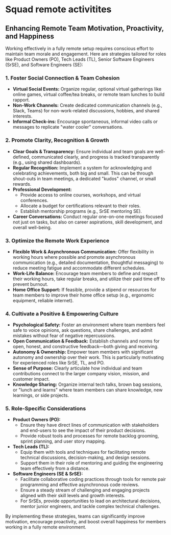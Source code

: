 # Squad remote activitites

## Enhancing Remote Team Motivation, Proactivity, and Happiness

Working effectively in a fully remote setup requires conscious effort to maintain team morale and engagement. Here are strategies tailored for roles like Product Owners (PO), Tech Leads (TL), Senior Software Engineers (SrSE), and Software Engineers (SE):

### 1. Foster Social Connection & Team Cohesion
*   **Virtual Social Events:** Organize regular, optional virtual gatherings like online games, virtual coffee/tea breaks, or remote team lunches to build rapport.
*   **Non-Work Channels:** Create dedicated communication channels (e.g., Slack, Teams) for non-work-related discussions, hobbies, and shared interests.
*   **Informal Check-ins:** Encourage spontaneous, informal video calls or messages to replicate "water cooler" conversations.

### 2. Promote Clarity, Recognition & Growth
*   **Clear Goals & Transparency:** Ensure individual and team goals are well-defined, communicated clearly, and progress is tracked transparently (e.g., using shared dashboards).
*   **Regular Recognition:** Implement a system for acknowledging and celebrating achievements, both big and small. This can be through shout-outs in team meetings, a dedicated "kudos" channel, or small rewards.
*   **Professional Development:**
    *   Provide access to online courses, workshops, and virtual conferences.
    *   Allocate a budget for certifications relevant to their roles.
    *   Establish mentorship programs (e.g., SrSE mentoring SE).
*   **Career Conversations:** Conduct regular one-on-one meetings focused not just on tasks, but also on career aspirations, skill development, and overall well-being.

### 3. Optimize the Remote Work Experience
*   **Flexible Work & Asynchronous Communication:** Offer flexibility in working hours where possible and promote asynchronous communication (e.g., detailed documentation, thoughtful messaging) to reduce meeting fatigue and accommodate different schedules.
*   **Work-Life Balance:** Encourage team members to define and respect their working hours, take regular breaks, and utilize their paid time off to prevent burnout.
*   **Home Office Support:** If feasible, provide a stipend or resources for team members to improve their home office setup (e.g., ergonomic equipment, reliable internet).

### 4. Cultivate a Positive & Empowering Culture
*   **Psychological Safety:** Foster an environment where team members feel safe to voice opinions, ask questions, share challenges, and admit mistakes without fear of negative repercussions.
*   **Open Communication & Feedback:** Establish channels and norms for open, honest, and constructive feedback—both giving and receiving.
*   **Autonomy & Ownership:** Empower team members with significant autonomy and ownership over their work. This is particularly motivating for experienced roles like SrSE, TL, and PO.
*   **Sense of Purpose:** Clearly articulate how individual and team contributions connect to the larger company vision, mission, and customer impact.
*   **Knowledge Sharing:** Organize internal tech talks, brown bag sessions, or "lunch and learns" where team members can share knowledge, new learnings, or side projects.

### 5. Role-Specific Considerations
*   **Product Owners (PO):**
    *   Ensure they have direct lines of communication with stakeholders and end-users to see the impact of their product decisions.
    *   Provide robust tools and processes for remote backlog grooming, sprint planning, and user story mapping.
*   **Tech Leads (TL):**
    *   Equip them with tools and techniques for facilitating remote technical discussions, decision-making, and design sessions.
    *   Support them in their role of mentoring and guiding the engineering team effectively from a distance.
*   **Software Engineers (SE & SrSE):**
    *   Facilitate collaborative coding practices through tools for remote pair programming and effective asynchronous code reviews.
    *   Ensure a steady stream of challenging and engaging projects aligned with their skill levels and growth interests.
    *   For SrSEs, provide opportunities to lead on architectural decisions, mentor junior engineers, and tackle complex technical challenges.

By implementing these strategies, teams can significantly improve motivation, encourage proactivity, and boost overall happiness for members working in a fully remote environment.
